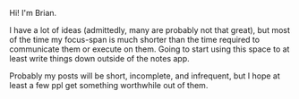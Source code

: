 Hi! I'm Brian.

I have a lot of ideas (admittedly, many are probably not that great), but most of the time my focus-span is much shorter than the 
time required to communicate them or execute on them. Going to start using this space to at least write things down outside 
of the notes app.

Probably my posts will be short, incomplete, and infrequent, but I hope at least a few ppl get something worthwhile out of them.